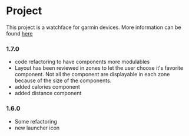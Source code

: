 # Project
This project is a watchface for garmin devices.
More information can be found [here](https://apps.garmin.com/en-US/apps/c69e79c4-9263-4f09-9dc8-a7c22c6bc03d)

### 1.7.0
* code refactoring to have components more modulables
* Layout has been reviewed in zones to let the user choose it's favorite component. Not all the component are displayable in each zone because of the size of the components.
* added calories component
* added distance component

### 1.6.0
* Some refactoring
* new launcher icon